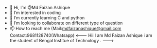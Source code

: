 - 👋 Hi, I’m @Md Faizan Ashique
- 👀 I’m interested in coding
- 🌱 I’m currently learning C and python
- 💞️ I’m looking to collaborate on different type of question 
- 📫 How to reach me (Mail:mdfaizanashique@gmail.com   Contact:9681128740(Whatsapp)
<--- Hii I am Md Faizan Ashique i am the student of Bengal Institue of Technology .
--->
